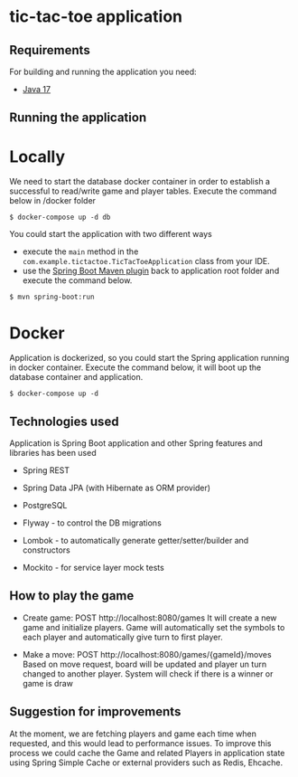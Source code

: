 # tic-tac-toe application

## Requirements

For building and running the application you need:

- [Java 17](https://www.oracle.com/java/technologies/javase/jdk17-archive-downloads.html)


## Running the application

# Locally
We need to start the database docker container in order to establish a successful to read/write game and player tables.
Execute the command below in /docker folder
```shell
$ docker-compose up -d db
```
You could start the application with two different ways
* execute the `main` method in the `com.example.tictactoe.TicTacToeApplication` class from your IDE.
* use the [Spring Boot Maven plugin](https://docs.spring.io/spring-boot/docs/current/reference/html/build-tool-plugins-maven-plugin.html)
back to application root folder and execute the command below.
```shell
$ mvn spring-boot:run
```

# Docker
Application is dockerized, so you could start the Spring application running in docker container.
Execute the command below, it will boot up the database container and application.
```shell
$ docker-compose up -d
```


## Technologies used
Application is Spring Boot application and other Spring features and libraries has been used
* Spring REST
* Spring Data JPA (with Hibernate as ORM provider)

* PostgreSQL

* Flyway - to control the DB migrations
* Lombok - to automatically generate getter/setter/builder and constructors
* Mockito - for service layer mock tests


## How to play the game
* Create game: POST http://localhost:8080/games
It will create a new game and initialize players. Game will automatically set the symbols to each player and automatically
give turn to first player.

* Make a move: POST http://localhost:8080/games/{gameId}/moves
Based on move request, board will be updated and player un turn changed to another player.
System will check if there is a winner or game is draw


## Suggestion for improvements
At the moment, we are fetching players and game each time when requested, and this would lead to performance issues.
To improve this process we could cache the Game and related Players in application state using Spring Simple Cache or
external providers such as Redis, Ehcache.



